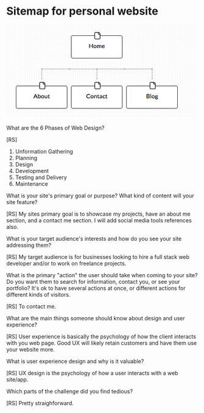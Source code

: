 # Sitemap for personal website
![Sitemap](imgs/sitemap.png)

What are the 6 Phases of Web Design?

[RS]
1. Unformation Gathering
2. Planning
3. Design
4. Development
5. Testing and Delivery
6. Maintenance



What is your site's primary goal or purpose? What kind of content will your site feature?

[RS] My sites primary goal is to showcase my projects, have an about me section, and a contact me section. I will add social media tools references also.

What is your target audience's interests and how do you see your site addressing them?

[RS] My target audience is for businesses looking to hire a full stack web developer and/or to work on freelance projects.

What is the primary "action" the user should take when coming to your site? Do you want them to search for information, contact you, or see your portfolio? It's ok to have several actions at once, or different actions for different kinds of visitors.

[RS] To contact me.

What are the main things someone should know about design and user experience?

[RS] User experience is basically the psychology of how the client interacts with you web page. Good UX will likely retain customers and have them use your website more.

What is user experience design and why is it valuable?

[RS] UX design is the psychology of how a user interacts with a web site/app.

Which parts of the challenge did you find tedious?

[RS] Pretty straighforward.
